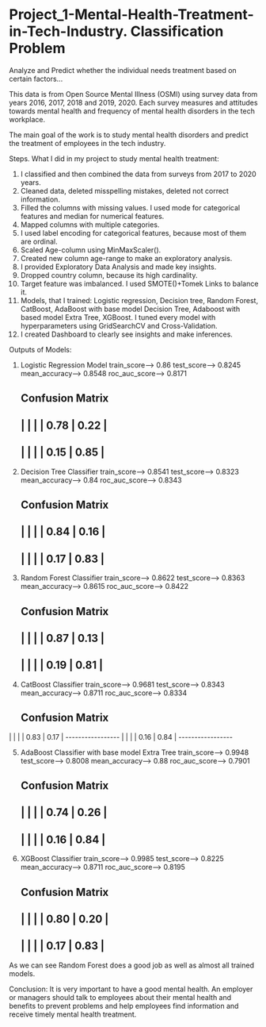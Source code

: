 # Project_1-Mental-Health-Treatment-in-Tech-Industry. Classification Problem
Analyze and Predict whether the individual needs treatment based on certain factors...

This data is from Open Source Mental Illness (OSMI) using survey data from years 2016, 2017, 2018 and 2019, 2020. Each survey measures and attitudes towards mental health and frequency of mental health disorders in the tech workplace.

The main goal of the work is to study mental health disorders and predict the treatment of employees in the tech industry.

Steps.
What I did in my project to study mental health treatment:
1. I classified and then combined the data from surveys from 2017 to 2020 years. 
2. Cleaned data, deleted misspelling mistakes, deleted not correct information.
3. Filled the columns with missing values. I used mode for categorical features and median for numerical features.
4. Mapped columns with multiple categories.
5. I used label encoding for categorical features, because most of them are ordinal.
6. Scaled Age-column using  MinMaxScaler().
7. Created new column age-range to make an exploratory analysis.
8. I provided Exploratory Data Analysis and made key insights.
9. Dropped country column, because its high cardinality.
10. Target feature was imbalanced. I used SMOTE()+Tomek Links to balance it.
11. Models, that I trained: Logistic regression, Decision tree, Random Forest, CatBoost, AdaBoost with base model Decision Tree, Adaboost with based model Extra Tree, XGBoost. I tuned every model with hyperparameters using GridSearchCV and Cross-Validation.
12. I created Dashboard to clearly see insights and make inferences.

Outputs of Models:

1. Logistic Regression Model
train_score--> 0.86
test_score--> 0.8245
mean_accuracy--> 0.8548
roc_auc_score--> 0.8171

    Confusion Matrix          
    -----------------
   |        |       |
   | 0.78   |  0.22 |
    -----------------
   |        |       |
   | 0.15   |  0.85 |
    -----------------
    
2. Decision Tree Classifier
train_score--> 0.8541
test_score--> 0.8323
mean_accuracy--> 0.84
roc_auc_score--> 0.8343

    Confusion Matrix          
    -----------------
   |        |       |
   | 0.84   |  0.16 |
    -----------------
   |        |       |
   | 0.17   |  0.83 |
    -----------------
    
3. Random Forest Classifier
train_score--> 0.8622
test_score--> 0.8363
mean_accuracy--> 0.8615
roc_auc_score--> 0.8422

    Confusion Matrix          
    -----------------
   |        |       |
   | 0.87   |  0.13 |
    -----------------
   |        |       |
   | 0.19   |  0.81 |
    -----------------
    
 4. CatBoost Classifier
train_score--> 0.9681
test_score--> 0.8343
mean_accuracy--> 0.8711
roc_auc_score--> 0.8334

    Confusion Matrix          
    -----------------
   |        |       |
   | 0.83   |  0.17 |
    -----------------
   |        |       |
   | 0.16   |  0.84 |
    -----------------
    
5. AdaBoost Classifier with base model Extra Tree
train_score--> 0.9948
test_score--> 0.8008
mean_accuracy--> 0.88
roc_auc_score--> 0.7901

    Confusion Matrix          
    -----------------
   |        |       |
   | 0.74   |  0.26 |
    -----------------
   |        |       |
   | 0.16   |  0.84 |
    -----------------
    
6. XGBoost Classifier
train_score--> 0.9985
test_score--> 0.8225
mean_accuracy--> 0.8711
roc_auc_score--> 0.8195

    Confusion Matrix          
    -----------------
   |        |       |
   | 0.80   |  0.20 |
    -----------------
   |        |       |
   | 0.17   |  0.83 |
    -----------------
    
 As we can see Random Forest does a good job as well as almost all trained models.
 
 Conclusion:
 It is very important to have a good mental health. An employer or managers should talk to employees about their mental health and benefits to prevent problems and help employees find information and receive timely mental health treatment. 
